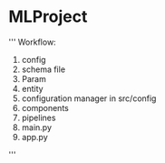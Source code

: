 # MLProject

'''
Workflow:
1. config
2. schema file
3. Param
4. entity
5. configuration manager in src/config
6. components
7. pipelines
8. main.py
9. app.py

'''